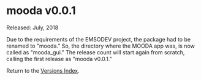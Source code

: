 # mooda v0.0.1

Released: July, 2018

Due to the requirements of the EMSODEV project, the package had to be renamed to "mooda." So, the directory where the MOODA app was, is now called as "mooda_gui."  The release count will start again from scratch, calling the first release as "mooda v0.0.1."

Return to the [Versions Index](index_versions.md).
